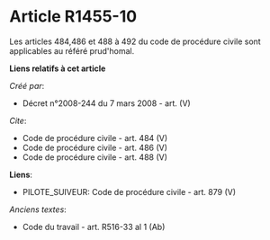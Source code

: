 # Article R1455-10

Les articles 484,486 et 488 à 492 du code de procédure civile sont applicables au référé prud'homal.

**Liens relatifs à cet article**

_Créé par_:

  - Décret n°2008-244 du 7 mars 2008 - art. (V)

_Cite_:

  - Code de procédure civile - art. 484 (V)
  - Code de procédure civile - art. 486 (V)
  - Code de procédure civile - art. 488 (V)

**Liens**:

  - PILOTE_SUIVEUR: Code de procédure civile - art. 879 (V)

_Anciens textes_:

  - Code du travail - art. R516-33 al 1 (Ab)
